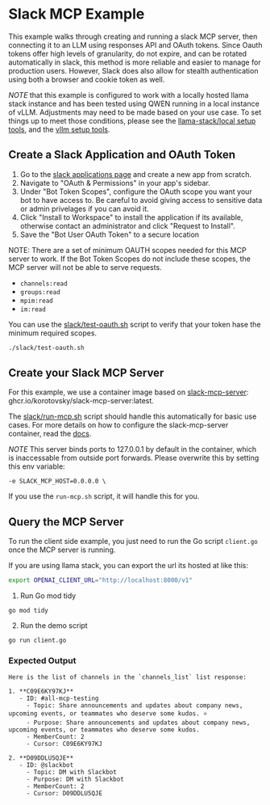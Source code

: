 # Slack MCP Example

This example walks through creating and running a slack MCP server, then connecting it to an LLM using responses API and OAuth tokens. Since Oauth
tokens offer high levels of granularity, do not expire, and can be rotated automatically in slack, this method is more reliable and easier to manage for production users. However, Slack does also allow for stealth authentication using both a browser and cookie token as well.

*NOTE* that this example is configured to work with a locally hosted llama stack instance and has been tested using QWEN running in a local instance of vLLM. Adjustments may need to be made based on your use case. To set things up to meet those conditions, please see the [llama-stack/local setup tools](../../tools/llama-stack/local/README.md), and the [vllm setup tools](../../tools/vllm/README.md).

## Create a Slack Application and OAuth Token

1. Go to the [slack applications page](https://api.slack.com/apps) and create a new app from scratch.
2. Navigate to "OAuth & Permissions" in your app's sidebar.
3. Under "Bot Token Scopes", configure the OAuth scope you want your bot to have access to. Be careful to avoid giving access to sensitive data or admin privelages if you can avoid it.
4. Click "Install to Workspace" to install the application if its available, otherwise contact an administrator and click "Request to Install".
5. Save the "Bot User OAuth Token" to a secure location 

NOTE: There are a set of minimum OAUTH scopes needed for this MCP server to work. If the Bot Token Scopes do not include these scopes, the MCP server will not be able to serve requests.
- `channels:read`
- `groups:read`
- `mpim:read`
- `im:read`

You can use the [slack/test-oauth.sh](slack/test-oauth.sh) script to verify that your token hase the minimum required scopes.

```sh
./slack/test-oauth.sh
```

## Create your Slack MCP Server

For this example, we use a container image based on [slack-mcp-server](https://github.com/korotovsky/slack-mcp-server/tree/master): ghcr.io/korotovsky/slack-mcp-server:latest.

The [slack/run-mcp.sh](./slack/run-mcp.sh) script should handle this automatically for basic use cases. For more details on how to configure the slack-mcp-server container, read the [docs](https://github.com/korotovsky/slack-mcp-server/blob/master/docs/03-configuration-and-usage.md#Using-Docker).

*NOTE* This server binds ports to 127.0.0.1 by default in the container, which is inaccessable from outside port forwards. Please overwrite this by setting this env variable:
```
-e SLACK_MCP_HOST=0.0.0.0 \
```

If you use the `run-mcp.sh` script, it will handle this for you.

## Query the MCP Server

To run the client side example, you just need to run the Go script `client.go` once the MCP server is running.

If you are using llama stack, you can export the url its hosted at like this:

```sh
export OPENAI_CLIENT_URL="http://localhost:8000/v1"
```

1. Run Go mod tidy
```shell
go mod tidy
```
2. Run the demo script
```shell
go run client.go
```

### Expected Output

```
Here is the list of channels in the `channels_list` list response:

1. **C09E6KY97KJ**
   - ID: #all-mcp-testing
     - Topic: Share announcements and updates about company news, upcoming events, or teammates who deserve some kudos. ⭐
     - Purpose: Share announcements and updates about company news, upcoming events, or teammates who deserve some kudos.
     - MemberCount: 2
     - Cursor: C09E6KY97KJ

2. **D09DDLU5QJE**
   - ID: @slackbot
     - Topic: DM with Slackbot
     - Purpose: DM with Slackbot
     - MemberCount: 2
     - Cursor: D09DDLU5QJE
```
